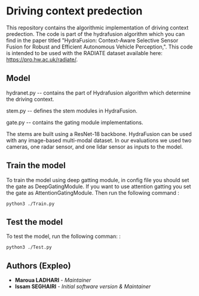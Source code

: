 # Driving context predection

This repository contains the algorithmic implementation of driving context predection. The code is part of the hydrafusion algorithm which you can find in the paper titled "HydraFusion: Context-Aware Selective Sensor Fusion for Robust and Efficient Autonomous Vehicle Perception,".
This code is intended to be used with the RADIATE dataset available here: https://pro.hw.ac.uk/radiate/.

## **Model**

hydranet.py -- contains the part of Hydrafusion algorithm which determine the driving context.

stem.py -- defines the stem modules in HydraFusion.

gate.py -- contains the gating module implementations.


The stems are built using a ResNet-18 backbone. HydraFusion can be used with any image-based multi-modal dataset. In our evaluations we used two cameras, one radar sensor, and one lidar sensor as inputs to the model.

## **Train the model**

To train the model using deep gatting module, in config file you should set the gate as DeepGatingModule. If you want to use attention gatting you set the gate as AttentionGatingModule.
Then run the following command :

  ```
  python3 ./Train.py 
  ```
## **Test the model**

To test the model, run the following comman: :

  ```
  python3 ./Test.py 
  ```

## **Authors (Expleo)**

* **Maroua LADHARI** - *Maintainer*
* **Issam SEGHAIRI** - *Initial software version & Maintainer*



